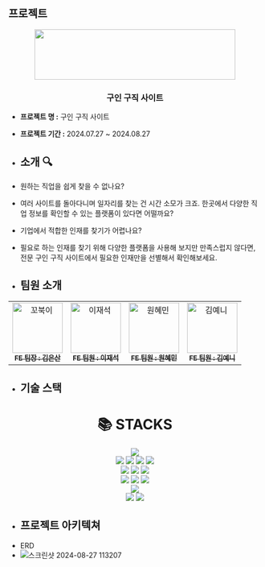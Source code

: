 ## 프로젝트
<p align="middle">
  <img src="https://github.com/user-attachments/assets/92389d75-4ee9-4719-a5a6-8cfb6946fee0" width="400px" height="100px"/>
</p>


### <div align="center"> 구인 구직 사이트 </div>

- **프로젝트 명 :** 구인 구직 사이트
- **프로젝트 기간 :** 2024.07.27 ~ 2024.08.27

- ## 소개 🔍
- 원하는 직업을 쉽게 찾을 수 없나요?
- 여러 사이트를 돌아다니며 일자리를 찾는 건 시간 소모가 크죠. 한곳에서 다양한 직업 정보를 확인할 수 있는 플랫폼이 있다면 어떨까요?
- 기업에서 적합한 인재를 찾기가 어렵나요?
- 필요로 하는 인재를 찾기 위해 다양한 플랫폼을 사용해 보지만 만족스럽지 않다면, 전문 구인 구직 사이트에서 필요한 인재만을 선별해서 확인해보세요.


- ## 팀원 소개 
<table>
  <tbody>
    <tr>
      <td align="center">
        <a href="https://github.com/ESKKorea">
          <img src="https://github.com/user-attachments/assets/664622b3-722c-423a-b4e4-5600e45e0d3e" alt="꼬북이" width="100px"/>
          <br />
          <sub><b>FE 팀장 : 김은산 </b></sub>
        </a>
        <br />
      </td>
      <td align="center">
        <a href="https://github.com/fidnem3">
          <img src="https://github.com/user-attachments/assets/472f56d0-be64-4f8b-b17d-da8fa7f0332d" alt="이재석" width="100px"/>
          <br />
          <sub><b>FE 팀원 : 이재석 </b></sub>
        </a>
        <br />
      </td>
      <td align="center">
        <a href="https://github.com/loismeow">
          <img src="https://github.com/user-attachments/assets/a823766e-74f6-4faf-9908-6c59f65a559f" alt="원혜민" width="100px"/>
          <br />
          <sub><b>FE 팀원 : 원혜민 </b></sub>
        </a>
        <br />
      </td>
      <td align="center">
        <a href="https://github.com/Ye-ni">
          <img src="https://github.com/user-attachments/assets/b34262fb-3fe9-4821-84d3-233a76e12439" alt="김예니" width="100px"/>
          <br />
          <sub><b>FE 팀원 : 김예니 </b></sub>
        </a>
        <br />
      </td>
    </tr>
  </tbody>
</table>

- ## 기술 스택
<div align=center><h1>📚 STACKS</h1></div>

<div align=center> 
  <img src="https://img.shields.io/badge/java-007396?style=for-the-badge&logo=java&logoColor=white"> 
  <br>
  
  <img src="https://img.shields.io/badge/html5-E34F26?style=for-the-badge&logo=html5&logoColor=white"> 
  <img src="https://img.shields.io/badge/css-1572B6?style=for-the-badge&logo=css3&logoColor=white"> 
  <img src="https://img.shields.io/badge/javascript-F7DF1E?style=for-the-badge&logo=javascript&logoColor=black"> 
  <img src="https://img.shields.io/badge/jquery-0769AD?style=for-the-badge&logo=jquery&logoColor=white">
  <br>
  
  <img src="https://img.shields.io/badge/oracle-F80000?style=for-the-badge&logo=oracle&logoColor=white"> 
  <img src="https://img.shields.io/badge/node.js-339933?style=for-the-badge&logo=Node.js&logoColor=white">
  <img src="https://img.shields.io/badge/springboot-6DB33F?style=for-the-badge&logo=springboot&logoColor=white">
  <br>

  <img src="https://img.shields.io/badge/spring-6DB33F?style=for-the-badge&logo=spring&logoColor=white"> 
  <img src="https://img.shields.io/badge/bootstrap-7952B3?style=for-the-badge&logo=bootstrap&logoColor=white">
  <img src="https://img.shields.io/badge/gradle-02303A?style=for-the-badge&logo=gradle&logoColor=white">
  <br>

  <img src="https://img.shields.io/badge/apache tomcat-F8DC75?style=for-the-badge&logo=apachetomcat&logoColor=white">
  <br>
  
  <img src="https://img.shields.io/badge/github-181717?style=for-the-badge&logo=github&logoColor=white">
  <img src="https://img.shields.io/badge/fontawesome-339AF0?style=for-the-badge&logo=fontawesome&logoColor=white">
  <br>
</div>

- ## 프로젝트 아키텍쳐
- ERD
- ![스크린샷 2024-08-27 113207](https://github.com/user-attachments/assets/5e07c004-1699-4d83-94ef-3033a6472c44)
